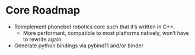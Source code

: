 # Core Roadmap

- Reimplement phonebot robotics core such that it’s written in C++.
  - More performant, compatible to most platforms natively, won’t have to rewrite again
- Generate python bindings via pybind11 and/or binder
